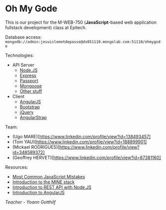 Oh My Gode
==========

This is our project for the  M-WEB-750 (**JavaScript**-based web application fullstack development) class at Epitech.

Database access: `mongodb://admin:jesuislemotdepasse@ds051110.mongolab.com:51110/ohmygode`

Technologies:
  * API Server
    * [Node.JS](http://nodejs.org/)
    * [Express](http://expressjs.com/)
    * [Passport](http://passportjs.org/)
    * [Mongoose](http://mongoosejs.com/)
    * [Other stuff](https://github.com/GeoffreyHervet/webjs/blob/dev/server/package.json)
  * Client
    * [AngularJS](https://angularjs.org/)
    * [Bootstrap](http://getbootstrap.com/)
    * [jQuery](http://jquery.com/)
    * [AngularStrap](http://mgcrea.github.io/angular-strap/)

Team:
  * (Ugo MARE)[https://www.linkedin.com/profile/view?id=138493457]
  * (Tom YAU)[https://www.linkedin.com/profile/view?id=188899901]
  * (Mickael RODRIGUES)[https://www.linkedin.com/profile/view?id=348589372]
  * (Geoffrey HERVET)[https://www.linkedin.com/profile/view?id=87381160]

Resources:
  * [Most Common JavaScript Mistakes](http://www.slideshare.net/YoannGotthilf/common-40893059)
  * [Introduction to the MINE stack](http://www.slideshare.net/YoannGotthilf/introduction-to-the-mean-stack)
  * [Introduction to REST API with Node.JS](http://www.slideshare.net/YoannGotthilf/introduction-to-rest-api-wit-nodejs)
  * [Introduction to AngularJS](http://www.slideshare.net/YoannGotthilf/introduction-to-angularjs-40893106)

*Teacher - Yoann Gotthilf*
